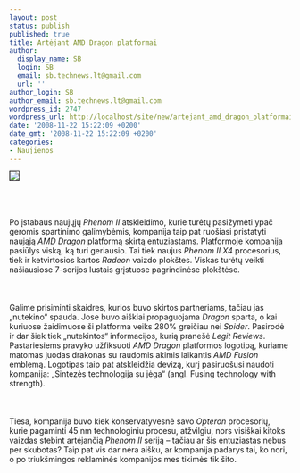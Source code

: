 ```yaml
---
layout: post
status: publish
published: true
title: Artėjant AMD Dragon platformai
author:
  display_name: SB
  login: SB
  email: sb.technews.lt@gmail.com
  url: ''
author_login: SB
author_email: sb.technews.lt@gmail.com
wordpress_id: 2747
wordpress_url: http://localhost/site/new/artejant_amd_dragon_platformai/
date: '2008-11-22 15:22:09 +0200'
date_gmt: '2008-11-22 15:22:09 +0200'
categories:
- Naujienos
---
```

<div class="imgright"><img src="http://www.techpowerup.com/img/08-11-22/60a.jpg" border="1"></div>
<p><br><br />
<br>Po įstabaus naujųjų <i>Phenom II</i> atskleidimo, kurie turėtų pasižymėti ypač geromis spartinimo galimybėmis, kompanija taip pat ruošiasi pristatyti naująją <i>AMD Dragon</i> platformą skirtą entuziastams. Platformoje kompanija pasiūlys viską, ką turi geriausio. Tai tiek naujus <i>Phenom II X4</i> procesorius, tiek ir ketvirtosios kartos <i>Radeon</i> vaizdo plokštes. Viskas turėtų veikti našiausiose 7-serijos lustais grįstuose pagrindinėse plokštėse.<br />
<br><br />
<br>Galime prisiminti skaidres, kurios buvo skirtos partneriams, tačiau jas „nutekino“ spauda. Jose buvo aiškiai propaguojama <i>Dragon</i> sparta, o kai kuriuose žaidimuose ši platforma veiks 280% greičiau nei <i>Spider</i>. Pasirodė ir dar šiek tiek „nutekintos“ informacijos, kurią pranešė <i>Legit Reviews</i>. Pastariesiems pravyko užfiksuoti <i>AMD Dragon</i> platformos logotipą, kuriame matomas juodas drakonas su raudomis akimis laikantis <i>AMD Fusion</i> emblemą. Logotipas taip pat atskleidžia devizą, kurį pasiruošusi naudoti kompanija: „Sintezės technologija su jėga“ (angl. Fusing technology with strength).<br />
<br><br />
<br>Tiesa, kompanija buvo kiek konservatyvesnė savo <i>Opteron</i> procesorių, kurie pagaminti 45 nm technologiniu procesu, atžvilgiu, nors visiškai kitoks vaizdas stebint artėjančią <i>Phenom II</i> seriją – tačiau ar šis entuziastas nebus per skubotas? Taip pat vis dar nėra aišku, ar kompanija padarys tai, ko nori, o po triukšmingos reklaminės kompanijos mes tikimės tik šito.<br />
<br><br />
<br><br />
<br></p>
